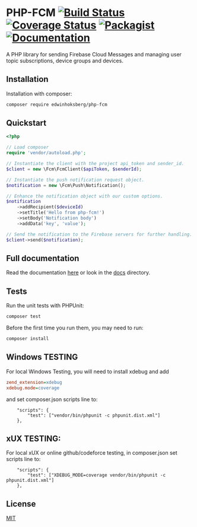 # PHP-FCM [![Build Status](https://travis-ci.org/EdwinHoksberg/php-fcm.svg?branch=master)](https://travis-ci.org/EdwinHoksberg/php-fcm) [![Coverage Status](https://coveralls.io/repos/github/EdwinHoksberg/php-fcm/badge.svg?branch=master)](https://coveralls.io/github/EdwinHoksberg/php-fcm?branch=master) [![Packagist](https://img.shields.io/packagist/dt/edwinhoksberg/php-fcm.svg?style=flat)](https://packagist.org/packages/edwinhoksberg/php-fcm) [![Documentation](https://readthedocs.org/projects/php-fcm/badge/?version=latest)](https://php-fcm.readthedocs.io/en/latest/)
A PHP library for sending Firebase Cloud Messages and managing user topic subscriptions, device groups and devices.

## Installation
Installation with composer:
```bash
composer require edwinhoksberg/php-fcm
```

## Quickstart
```php
<?php

// Load composer
require 'vendor/autoload.php';

// Instantiate the client with the project api_token and sender_id.
$client = new \Fcm\FcmClient($apiToken, $senderId);

// Instantiate the push notification request object.
$notification = new \Fcm\Push\Notification();

// Enhance the notification object with our custom options.
$notification
    ->addRecipient($deviceId)
    ->setTitle('Hello from php-fcm!')
    ->setBody('Notification body')
    ->addData('key', 'value');

// Send the notification to the Firebase servers for further handling.
$client->send($notification);
```

## Full documentation
Read the documentation [here](https://php-fcm.readthedocs.io/en/latest/) or look in the [docs](docs/) directory.

## Tests
Run the unit tests with PHPUnit:
```bash
composer test
```
Before the first time you run them, you may need to run:
```bash
composer install
```

## Windows TESTING
For local Windows Testing, you will need to install xdebug and add
```php.ini
zend_extension=xdebug
xdebug.mode=coverage
```

and set composer.json scripts line to:
```
    "scripts": {
        "test": ["vendor/bin/phpunit -c phpunit.dist.xml"]
    },
```

## xUX TESTING:
For local xUX or online github/codeforce testing, in composer.json set scripts line to:
```
    "scripts": {
        "test": ["XDEBUG_MODE=coverage vendor/bin/phpunit -c phpunit.dist.xml"]
    },
```

## License
[MIT](LICENSE.md)
